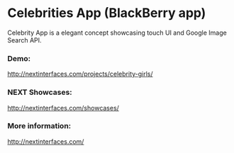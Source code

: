 Celebrities App (BlackBerry app)
====

Celebrity App is a elegant concept showcasing touch UI and Google Image Search API. 

### Demo:
http://nextinterfaces.com/projects/celebrity-girls/

### NEXT Showcases:
http://nextinterfaces.com/showcases/

### More information:
http://nextinterfaces.com/


